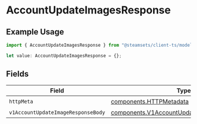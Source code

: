 # AccountUpdateImagesResponse

## Example Usage

```typescript
import { AccountUpdateImagesResponse } from "@steamsets/client-ts/models/operations";

let value: AccountUpdateImagesResponse = {};
```

## Fields

| Field                                                                                                      | Type                                                                                                       | Required                                                                                                   | Description                                                                                                |
| ---------------------------------------------------------------------------------------------------------- | ---------------------------------------------------------------------------------------------------------- | ---------------------------------------------------------------------------------------------------------- | ---------------------------------------------------------------------------------------------------------- |
| `httpMeta`                                                                                                 | [components.HTTPMetadata](../../models/components/httpmetadata.md)                                         | :heavy_check_mark:                                                                                         | N/A                                                                                                        |
| `v1AccountUpdateImageResponseBody`                                                                         | [components.V1AccountUpdateImageResponseBody](../../models/components/v1accountupdateimageresponsebody.md) | :heavy_minus_sign:                                                                                         | OK                                                                                                         |
